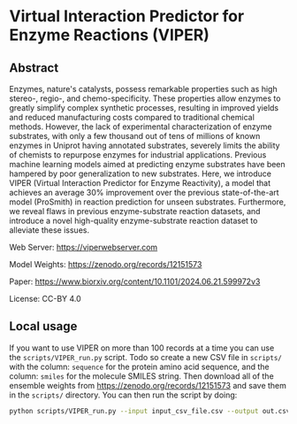 # Virtual Interaction Predictor for Enzyme Reactions (VIPER)

## Abstract

Enzymes, nature's catalysts, possess remarkable properties such as high stereo-, regio-, and chemo-specificity. These properties allow enzymes to greatly simplify complex synthetic processes, resulting in improved yields and reduced manufacturing costs compared to traditional chemical methods. However, the lack of experimental characterization of enzyme substrates, with only a few thousand out of tens of millions of known enzymes in Uniprot having annotated substrates, severely limits the ability of chemists to repurpose enzymes for industrial applications. Previous machine learning models aimed at predicting enzyme substrates have been hampered by poor generalization to new substrates. Here, we introduce VIPER (Virtual Interaction Predictor for Enzyme Reactivity), a model that achieves an average 30% improvement over the previous state-of-the-art model (ProSmith) in reaction prediction for unseen substrates. Furthermore, we reveal flaws in previous enzyme-substrate reaction datasets, and introduce a novel high-quality enzyme-substrate reaction dataset to alleviate these issues.


Web Server: https://viperwebserver.com

Model Weights: https://zenodo.org/records/12151573

Paper: https://www.biorxiv.org/content/10.1101/2024.06.21.599972v3

License: CC-BY 4.0

## Local usage

If you want to use VIPER on more than 100 records at a time you can use the `scripts/VIPER_run.py` script.
Todo so create a new CSV file in `scripts/` with the column: `sequence` for the protein amino acid sequence, and the column: `smiles` for the molecule SMILES string. Then download all of the ensemble weights from https://zenodo.org/records/12151573 and save them in the `scripts/` directory. You can then run the script by doing:

```bash
python scripts/VIPER_run.py --input input_csv_file.csv --output out.csv
```
